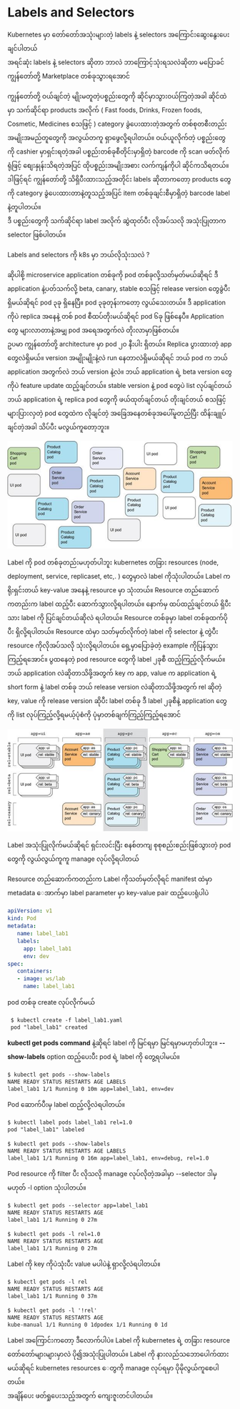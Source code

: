 # Labels and Selectors

Kubernetes မှာ တော်တော်အသုံးများတဲ့ labels နဲ့ selectors အကြောင်းဆွေးနွေးပေးချင်ပါတယ်  
အရင်ဆုံး labels နဲ့ selectors ဆိုတာ ဘာလဲ ဘာကြောင့်သုံးရသလဲဆိုတာ မပြောခင် ကျွန်တော်တို့ Marketplace တစ်ခုသွားရအောင်

ကျွန်တော်တို့ ဝယ်ချင်တဲ့ မျိုးမတူတဲ့ပစ္စည်းတွေကို ဆိုင်မှာသွားဝယ်ကြတဲ့အခါ ဆိုင်ထဲမှာ သက်ဆိုင်ရာ products အလိုက် \( Fast foods, Drinks, Frozen foods, Cosmetic, Medicines စသဖြင့် \) category ခွဲပေးထားတဲ့အတွက် တစ်စုတစီးတည်း အမျိုးအမည်တူတွေကို အလွယ်တကူ ရှာဖွေလို့ရပါတယ်။ ဝယ်ယူလိုက်တဲ့ ပစ္စည်းတွေကို cashier မှာရှင်းရတဲ့အခါ ပစ္စည်းတစ်ခုစီတိုင်းမှာရှိတဲ့ barcode ကို scan ဖတ်လိုက်ရုံဖြင့် စျေးနှုန်းသိရတဲ့အပြင် ထိုပစ္စည်းအမျိုးအစား လက်ကျန်ကိုပါ ဆိုင်ကသိရတယ်။  
ဒါဖြင့်ရင် ကျွန်တော်တို့ သိရှိပီးထားသည့်အတိုင်း labels ဆိုတာကတော့ products တွေကို category ခွဲပေးထားတာနဲ့တူသည့်အပြင် item တစ်ခုချင်းစီမှာရှိတဲ့ barcode label နဲ့တူပါတယ်။  
ဒီ ပစ္စည်းတွေကို သက်ဆိုင်ရာ label အလိုက် ဆွဲထုတ်ပီး လိုအပ်သလို အသုံးပြုတာက selector ဖြစ်ပါတယ်။

Labels and selectors ကို k8s မှာ ဘယ်လိုသုံးသလဲ ?

ဆိုပါစို့ microservice application တစ်ခုကို pod တစ်ခုလို့သတ်မှတ်မယ်ဆိုရင် ဒီ application နဲ့ပတ်သက်လို့ beta, canary, stable စသဖြင့် release version တွေခွဲပီး ရှိမယ်ဆိုရင် pod ၃ခု ရှိနေပြီ။ pod ၃ခုတုန်းကတော့ လွယ်သေးတယ်။ ဒီ application ကိုပဲ replica အနေနဲ့ တစ် pod စီထပ်တိုးမယ်ဆိုရင် pod ၆ခု ဖြစ်နေပီ။ Application တွေ များလာတာနဲ့အမျှ pod အရေအတွက်လဲ တိုးလာမှာဖြစ်တယ်။  
ဥပမာ ကျွန်တော်တို့ architecture မှာ pod ၂၀ နီးပါး ရှိတယ်။ Replica ပွားထားတဲ့ app တွေလဲရှိမယ်။ version အမျိုးမျိုးနဲ့လဲ run နေတာလဲရှိမယ်ဆိုရင် ဘယ် pod က ဘယ် application အတွက်လဲ ဘယ် version နဲ့လဲ။ ဘယ် application ရဲ့ beta version တွေကိုပဲ feature update ထည့်ချင်တယ်။ stable version နဲ့ pod တွေပဲ list လုပ်ချင်တယ် ဘယ် application ရဲ့ ​replica pod တွေကို ဖယ်ထုတ်ချင်တယ် တိုးချင်တယ် စသဖြင့် များပြားလှတဲ့ pod တွေထဲက လိုချင်တဲ့ အခြေအနေတစ်ခုအပေါ်မူတည်ပြီး ထိန်းချူပ်ချင်တဲ့အခါ သိပ်ပီး မလွယ်ကူတော့ဘူး။

![](.gitbook/assets/label01.jpg)

Label ကို pod တစ်ခုတည်းမဟုတ်ပါဘူး kubernetes တခြား resources \(node, deployment, service, replicaset, etc,. \) တွေမှာလဲ label ကိုသုံးပါတယ်။ Label ကရိုးရှင်းတယ် key-value အနေနဲ့ resource မှာ သုံးတယ်။ Resource တည်ဆောက်ကတည်းက label ထည့်ပီး ဆောက်သွားလို့ရပါတယ်။ နောက်မှ ထပ်ထည့်ချင်တယ် ရှိပီးသား label ကို ပြင်ချင်တယ်ဆိုလဲ ရပါတယ်။ Resource တစ်ခုမှာ label တစ်ခုထက်ပိုပီး ရှိလို့ရပါတယ်။ Resource ထဲမှာ သတ်မှတ်လိုက်တဲ့ label ကို selector နဲ့ တွဲပီး resource ကိုလိုအပ်သလို သုံးလို့ရပါတယ်။ ရှေ့မှာပြောခဲ့တဲ့ example ကိုပြန်သွားကြည့်ရအောင်။ ပွထနေတဲ့ pod resource တွေကို label ၂ခုစီ ထည့်ကြည့်လိုက်မယ်။ ဘယ် application လဲဆိုတာသိဖို့အတွက် key က app, value က application ရဲ့ short form နဲ့ label တစ်ခု ဘယ် release version လဲဆိုတာသိဖို့အတွက် rel ဆိုတဲ့ key, value ကို release version ဆိုပီး label တစ်ခု ဒီ label ၂ခုစီနဲ့ application တွေကို list လုပ်ကြည့်လို့ရမယ့်ပုံစံကို ပုံမှာတစ်ချက်ကြည့်ကြည့်ရအောင်

![](.gitbook/assets/label02.jpg)

Label အသုံးပြုလိုက်မယ်ဆိုရင် ရှင်းလင်းပြီး စနစ်တကျ စုစုစည်းစည်းဖြစ်သွားတဲ့ pod တွေကို လွယ်လွယ်ကူကူ manage လုပ်လို့ရပါတယ်

Resource တည်ဆောက်ကတည်းက Label ကိုသတ်မှတ်လိုရင် manifest ထဲမှာ metadata ေအာက်မှာ label parameter မှာ key-value pair ထည့်ပေးရုံပါပဲ

```yaml
apiVersion: v1
kind: Pod
metadata:
   name: label_lab1
   labels:
     app: label_lab1
     env: dev
spec:
   containers:
   - image: ws/lab
     name: label_lab1
```

pod တစ်ခု create လုပ်လိုက်မယ်

```text
 $ kubectl create -f label_lab1.yaml
 pod "label_lab1" created
```

**kubectl get pods command** နဲ့ဆိုရင် label ကို မြင်ရမှာ မြင်ရမှာမဟုတ်ပါဘူး။ **--show-labels** option ထည့်ပေးပီး pod ရဲ့ label ကို တွေ့ရပါမယ်။

```text
$ kubectl get pods --show-labels
NAME READY STATUS RESTARTS AGE LABELS
label_lab1 1/1 Running 0 10m app=label_lab1, env=dev
```

Pod ဆောက်ပီးမှ label ထည့်လို့လဲရပါတယ်။

```text
$ kubectl label pods label_lab1 rel=1.0
pod "label_lab1" labeled

$ kubectl get pods --show-labels
NAME READY STATUS RESTARTS AGE LABELS
label_lab1 1/1 Running 0 16m app=label_lab1, env=debug, rel=1.0
```

Pod resource ကို filter ပီး လိုသလို manage လုပ်လိုတဲ့အခါမှာ --selector ဒါမှမဟုတ် -l option သုံးပါတယ်။

```text
$ kubectl get pods --selector app=label_lab1
NAME READY STATUS RESTARTS AGE
label_lab1 1/1 Running 0 27m

$ kubectl get pods -l rel=1.0
NAME READY STATUS RESTARTS AGE
label_lab1 1/1 Running 0 27m
```

Label ကို key ကိုပဲသုံးပီး value မပါပဲနဲ့ ရှာလို့လဲရပါတယ်။

```text
$ kubectl get pods -l rel
NAME READY STATUS RESTARTS AGE
label_lab1 1/1 Running 0 37m

$ kubectl get pods -l '!rel'
NAME READY STATUS RESTARTS AGE
kube-manual 1/1 Running 0 1dpodex 1/1 Running 0 1d
```

Label အကြောင်းကတော့ ဒီလောက်ပါပဲ။ Label ကို kubernetes ရဲ့ တခြား resource တော်တော်များများမှာလဲ ပို၍အသုံးပြုပါတယ်။ Label ကို နားလည်သဘောပေါက်ထားမယ်ဆိုရင် kubernetes resources ေတွကို manage လုပ်ရမှာ ပိုမိုလွယ်ကူစေပါတယ်။  
အချိန်ပေး ဖတ်ရှုပေးသည့်အတွက် ကျေးဇူးတင်ပါတယ်။

